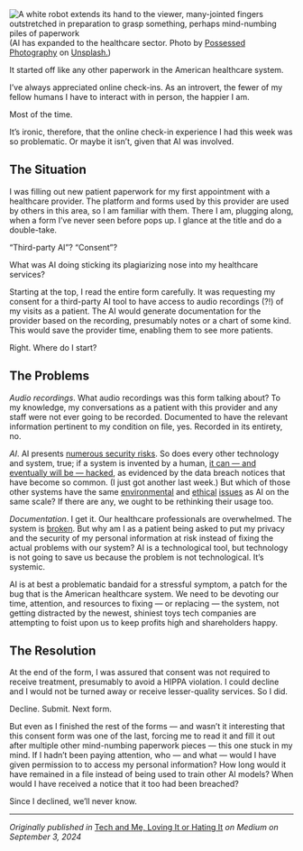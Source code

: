 <div>
  <img class="mx-auto w-1/2" src="https://samanthaliskcarson.com/assets/img/white_robot_outstretched_hand.jpg" alt="A white robot extends its hand to the viewer, many-jointed fingers outstretched in preparation to grasp something, perhaps mind-numbing piles of paperwork">
    <figcaption class="text-center">
      (AI has expanded to the healthcare sector. Photo by <a href="https://unsplash.com/@possessedphotography?utm_content=creditCopyText&utm_medium=referral&utm_source=unsplash">Possessed Photography</a> on <a href="https://unsplash.com/photos/closeup-photo-of-white-robot-arm-jIBMSMs4_kA?utm_content=creditCopyText&utm_medium=referral&utm_source=unsplash">Unsplash.</a>)
    </figcaption>
</div>

It started off like any other paperwork in the American healthcare system.

I’ve always appreciated online check-ins. As an introvert, the fewer of my fellow humans I have to interact with in person, the happier I am.

Most of the time.

It’s ironic, therefore, that the online check-in experience I had this week was so problematic. Or maybe it isn’t, given that AI was involved.

## The Situation

I was filling out new patient paperwork for my first appointment with a healthcare provider. The platform and forms used by this provider are used by others in this area, so I am familiar with them. There I am, plugging along, when a form I’ve never seen before pops up. I glance at the title and do a double-take.

“Third-party AI”? “Consent”?

What was AI doing sticking its plagiarizing nose into my healthcare services?

Starting at the top, I read the entire form carefully. It was requesting my consent for a third-party AI tool to have access to audio recordings (?!) of my visits as a patient. The AI would generate documentation for the provider based on the recording, presumably notes or a chart of some kind. This would save the provider time, enabling them to see more patients.

Right. Where do I start?

## The Problems

_Audio recordings_. What audio recordings was this form talking about? To my knowledge, my conversations as a patient with this provider and any staff were not ever going to be recorded. Documented to have the relevant information pertinent to my condition on file, yes. Recorded in its entirety, no.

_AI_. AI presents [numerous security risks](https://www.ncsc.gov.uk/guidance/ai-and-cyber-security-what-you-need-to-know). So does every other technology and system, true; if a system is invented by a human, [it can — and eventually will be — hacked](https://slate.com/technology/2023/02/hackers-mind-everything-is-hackable.html), as evidenced by the data breach notices that have become so common. (I just got another last week.) But which of those other systems have the same [environmental](https://medium.com/the-quantastic-journal/a-former-tech-worker-questions-the-costs-of-ai-part-1-ffb259fdf49a) and [ethical](https://www.ncbi.nlm.nih.gov/pmc/articles/PMC8826344/) [issues](https://www.coe.int/en/web/bioethics/common-ethical-challenges-in-ai#{%22123745781%22:[]}) as AI on the same scale? If there are any, we ought to be rethinking their usage too.

_Documentation_. I get it. Our healthcare professionals are overwhelmed. The system is [broken](https://www.health.harvard.edu/blog/is-our-healthcare-system-broken-202107132542). But why am I as a patient being asked to put my privacy and the security of my personal information at risk instead of fixing the actual problems with our system? AI is a technological tool, but technology is not going to save us because the problem is not technological. It’s systemic.

AI is at best a problematic bandaid for a stressful symptom, a patch for the bug that is the American healthcare system. We need to be devoting our time, attention, and resources to fixing — or replacing — the system, not getting distracted by the newest, shiniest toys tech companies are attempting to foist upon us to keep profits high and shareholders happy.

## The Resolution

At the end of the form, I was assured that consent was not required to receive treatment, presumably to avoid a HIPPA violation. I could decline and I would not be turned away or receive lesser-quality services. So I did.

Decline. Submit. Next form.

But even as I finished the rest of the forms — and wasn’t it interesting that this consent form was one of the last, forcing me to read it and fill it out after multiple other mind-numbing paperwork pieces — this one stuck in my mind. If I hadn’t been paying attention, who — and what — would I have given permission to to access my personal information? How long would it have remained in a file instead of being used to train other AI models? When would I have received a notice that it too had been breached?

Since I declined, we’ll never know.

***

*Originally published in* [Tech and Me, Loving It or Hating It]([https://medium.com/the-quantastic-journal/a-former-tech-worker-questions-the-costs-of-ai-part-1-ffb259fdf49a](https://medium.com/tech-and-me/ai-for-healthcare-a-patients-tale-00b3518bdbaa)) *on Medium on September 3, 2024*
